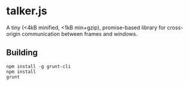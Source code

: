 talker.js
=========

A tiny (&lt;4kB minified, &lt;1kB min+gzip), promise-based library for cross-origin communication between frames and windows.

Building
--------

```
npm install -g grunt-cli
npm install
grunt
```
